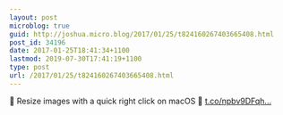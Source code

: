 ```yaml
---
layout: post
microblog: true
guid: http://joshua.micro.blog/2017/01/25/t824160267403665408.html
post_id: 34196
date: 2017-01-25T18:41:34+1100
lastmod: 2019-07-30T17:41:19+1100
type: post
url: /2017/01/25/t824160267403665408.html
---
```

💼 Resize images with a quick right click on macOS 📰 [t.co/npbv9DFqh...](https://t.co/npbv9DFqhJ)

